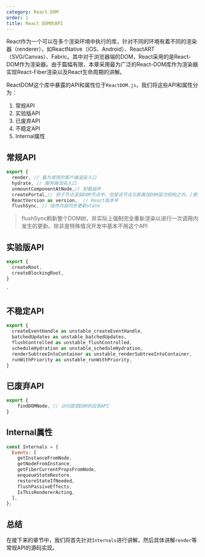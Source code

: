 ```yaml
---
category: React DOM
order: 1
title: React DOM的API
---
```


React作为一个可以在多个渲染环境中执行的库，针对不同的环境有着不同的渲染器（renderer），如ReactNative（iOS、Android）、ReactART（SVG/Canvas）、Fabric。其中对于浏览器端的DOM，React采用的是React-DOM作为渲染器。由于篇幅有限，本章采用最为广泛的React-DOM库作为渲染器实现React-Fiber渲染以及React生命周期的讲解。

ReactDOM这个库中暴露的API和属性位于`ReactDOM.js`，我们将这些API和属性分为：

1. 常规API
2. 实验版API
3. 已废弃API
4. 不稳定API
5. Internal属性
  
## 常规API

```js
export {
  render, // 最为常用的客户端渲染入口
  hydrate, // 服务端渲染入口
  unmountComponentAtNode,// 卸载组件
  createPortal,// 将子节点渲染DOM节点中，但是该节点又脱离在DOM层次结构之外。[更多内容](https://stackoverflow.com/questions/46393642/how-to-use-reactdom-createportal-in-react-16)
  ReactVersion as version,  // React版本号
  flushSync, // 组件内部同步更新state
```

> flushSync刷新整个DOM树，并实际上强制完全重新渲染以进行一次调用内发生的更新。除非是特殊情况开发中基本不用这个API

## 实验版API

```js
export {
  createRoot,
  createBlockingRoot,
}
```
`

## 不稳定API

```js
export {
  createEventHandle as unstable_createEventHandle,
  batchedUpdates as unstable_batchedUpdates,
  flushControlled as unstable_flushControlled,
  scheduleHydration as unstable_scheduleHydration,
  renderSubtreeIntoContainer as unstable_renderSubtreeIntoContainer,
  runWithPriority as unstable_runWithPriority,
}
```

## 已废弃API

```js
export {
    findDOMNode, // 访问底层DOM的应急API
}
```

## Internal属性

```js
const Internals = {
  Events: [
    getInstanceFromNode,
    getNodeFromInstance,
    getFiberCurrentPropsFromNode,
    enqueueStateRestore,
    restoreStateIfNeeded,
    flushPassiveEffects,
    IsThisRendererActing,
  ],
};
```

## 总结

在接下来的章节中，我们将首先针对`Internals`进行讲解，然后具体讲解`render`等常规API的源码实现。